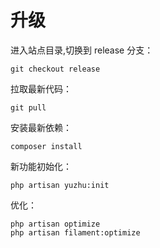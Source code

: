 # 升级

进入站点目录,切换到 release 分支：

```shell
git checkout release
```

拉取最新代码：

```shell
git pull
```

安装最新依赖：

```shell
composer install
```

新功能初始化：

```shell
php artisan yuzhu:init
```

优化：

```shell
php artisan optimize
php artisan filament:optimize
```

